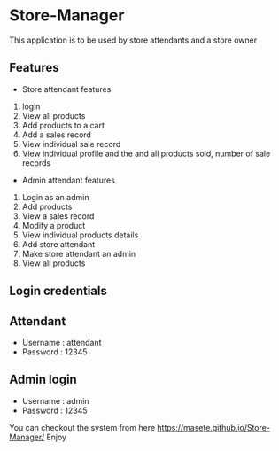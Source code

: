 # Store-Manager
This application is to be used by store attendants and a store owner

## Features

* Store attendant features
1. login
2. View all products
3. Add products to a cart
4. Add a sales record
5. View individual sale record
6. View individual profile and the and all products sold, number of sale records


* Admin attendant  features
1. Login as an admin
2. Add products
3. View a sales record
4. Modify a product
5. View individual products details
6. Add store attendant
7. Make store attendant an admin
8. View all products


## Login credentials
## Attendant
* Username : attendant
* Password   : 12345

## Admin login
* Username : admin 
* Password : 12345


You can checkout the system from here https://masete.github.io/Store-Manager/  Enjoy
